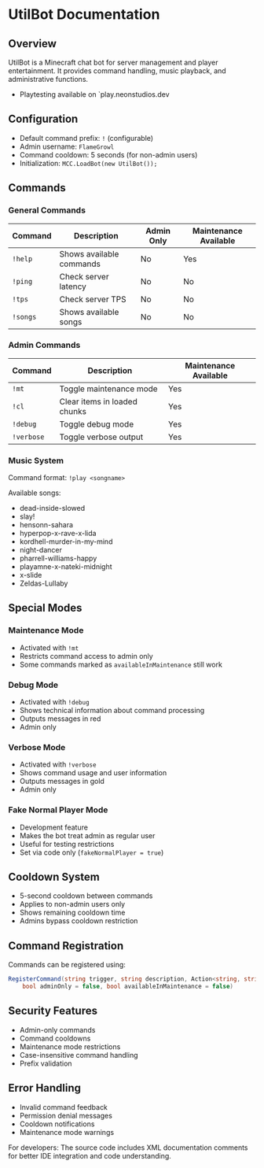 # UtilBot Documentation

## Overview
UtilBot is a Minecraft chat bot for server management and player entertainment. It provides command handling, music playback, and administrative functions.
- Playtesting available on `play.neonstudios.dev
## Configuration
- Default command prefix: `!` (configurable)
- Admin username: `FlameGrowl`
- Command cooldown: 5 seconds (for non-admin users)
- Initialization: `MCC.LoadBot(new UtilBot());`

## Commands

### General Commands
| Command | Description | Admin Only | Maintenance Available |
|---------|-------------|------------|---------------------|
| `!help` | Shows available commands | No | Yes |
| `!ping` | Check server latency | No | No |
| `!tps` | Check server TPS | No | No |
| `!songs` | Shows available songs | No | No |

### Admin Commands
| Command | Description | Maintenance Available |
|---------|-------------|---------------------|
| `!mt` | Toggle maintenance mode | Yes |
| `!cl` | Clear items in loaded chunks | Yes |
| `!debug` | Toggle debug mode | Yes |
| `!verbose` | Toggle verbose output | Yes |

### Music System
Command format: `!play <songname>`

Available songs:
- dead-inside-slowed
- slay!
- hensonn-sahara
- hyperpop-x-rave-x-lida
- kordhell-murder-in-my-mind
- night-dancer
- pharrell-williams-happy
- playamne-x-nateki-midnight
- x-slide
- Zeldas-Lullaby

## Special Modes

### Maintenance Mode
- Activated with `!mt`
- Restricts command access to admin only
- Some commands marked as `availableInMaintenance` still work

### Debug Mode
- Activated with `!debug`
- Shows technical information about command processing
- Outputs messages in red
- Admin only

### Verbose Mode
- Activated with `!verbose`
- Shows command usage and user information
- Outputs messages in gold
- Admin only

### Fake Normal Player Mode
- Development feature
- Makes the bot treat admin as regular user
- Useful for testing restrictions
- Set via code only (`fakeNormalPlayer = true`)

## Cooldown System
- 5-second cooldown between commands
- Applies to non-admin users only
- Shows remaining cooldown time
- Admins bypass cooldown restriction

## Command Registration
Commands can be registered using:
```csharp
RegisterCommand(string trigger, string description, Action<string, string> action, 
    bool adminOnly = false, bool availableInMaintenance = false)
```

## Security Features
- Admin-only commands
- Command cooldowns
- Maintenance mode restrictions
- Case-insensitive command handling
- Prefix validation

## Error Handling
- Invalid command feedback
- Permission denial messages
- Cooldown notifications
- Maintenance mode warnings

For developers: The source code includes XML documentation comments for better IDE integration and code understanding.
